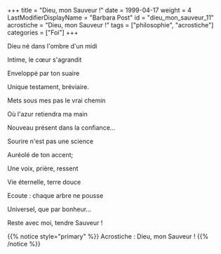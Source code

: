 +++
title = "Dieu, mon Sauveur !"
date = 1999-04-17
weight = 4
LastModifierDisplayName = "Barbara Post"
id = "dieu_mon_sauveur_11"
acrostiche = "Dieu, mon Sauveur !"
tags = ["philosophie", "acrostiche"]
categories = ["Foi"]
+++

Dieu né dans l'ombre d'un midi

Intime, le cœur s'agrandit

Enveloppé par ton suaire

Unique testament, bréviaire.

Mets sous mes pas le vrai chemin

Où l'azur retiendra ma main

Nouveau présent dans la confiance...

Sourire n'est pas une science

Auréolé de ton accent;

Une voix, prière, ressent

Vie éternelle, terre douce

Ecoute : chaque arbre ne pousse

Universel, que par bonheur...

Reste avec moi, tendre Sauveur !

{{% notice style="primary" %}}
Acrostiche : Dieu, mon Sauveur !
{{% /notice %}}
